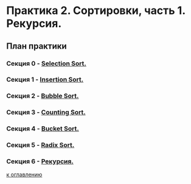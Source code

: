 # Практика 2. Сортировки, часть 1. Рекурсия.

## План практики

### Секция 0 - [Selection Sort.](md/0.md)
### Секция 1 - [Insertion Sort.](md/1.md)
### Секция 2 - [Bubble Sort.](md/2.md)
### Секция 3 - [Counting Sort.](md/3.md)
### Секция 4 - [Bucket Sort.](md/4.md)
### Секция 5 - [Radix Sort.](md/5.md)
### Секция 6 - [Рекурсия.](md/6.md)

[к оглавлению](../../TOC.md)
